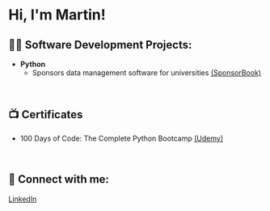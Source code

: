 <h1>Hi, I'm Martin!

 
<h2>👨‍💻 Software Development Projects:</h2>

- <b>Python</b>
  - Sponsors data management software for universities [(SponsorBook)](https://github.com/edsinkevic/sponsorbook)
<br>
<h2>📺 Certificates</h2>

- 100 Days of Code: The Complete Python Bootcamp [(Udemy)](https://www.udemy.com/course/100-days-of-code/)
<br>

<h2> 🤳 Connect with me:</h2>

<a href="https://www.linkedin.com/in/paukstelis/">LinkedIn</a>
